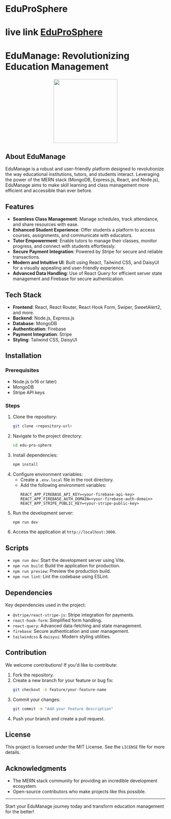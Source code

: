 # EduProSphere
# live link [EduProSphere](https://eduprosphere-fa7b8.web.app/)

# EduManage: Revolutionizing Education Management


###

<div align="center">
  <img height="200"  src="https://i.ibb.co.com/TqWbgGHF/Home.png"  />
</div>

###

## About EduManage

EduManage is a robust and user-friendly platform designed to revolutionize the way educational institutions, tutors, and students interact. Leveraging the power of the MERN stack (MongoDB, Express.js, React, and Node.js), EduManage aims to make skill learning and class management more efficient and accessible than ever before.

## Features
- **Seamless Class Management**: Manage schedules, track attendance, and share resources with ease.
- **Enhanced Student Experience**: Offer students a platform to access courses, assignments, and communicate with educators.
- **Tutor Empowerment**: Enable tutors to manage their classes, monitor progress, and connect with students effortlessly.
- **Secure Payment Integration**: Powered by Stripe for secure and reliable transactions.
- **Modern and Intuitive UI**: Built using React, Tailwind CSS, and DaisyUI for a visually appealing and user-friendly experience.
- **Advanced Data Handling**: Use of React Query for efficient server state management and Firebase for secure authentication.

## Tech Stack
- **Frontend**: React, React Router, React Hook Form, Swiper, SweetAlert2, and more.
- **Backend**: Node.js, Express.js
- **Database**: MongoDB
- **Authentication**: Firebase
- **Payment Integration**: Stripe
- **Styling**: Tailwind CSS, DaisyUI

## Installation

### Prerequisites
- Node.js (v16 or later)
- MongoDB
- Stripe API keys

### Steps
1. Clone the repository:
   ```bash
   git clone <repository-url>
   ```
2. Navigate to the project directory:
   ```bash
   cd edu-pro-sphere
   ```
3. Install dependencies:
   ```bash
   npm install
   ```
4. Configure environment variables:
   - Create a `.env.local` file in the root directory.
   - Add the following environment variables:
     ```env
     REACT_APP_FIREBASE_API_KEY=<your-firebase-api-key>
     REACT_APP_FIREBASE_AUTH_DOMAIN=<your-firebase-auth-domain>
     REACT_APP_STRIPE_PUBLIC_KEY=<your-stripe-public-key>
     ```
5. Run the development server:
   ```bash
   npm run dev
   ```
6. Access the application at `http://localhost:3000`.

## Scripts
- `npm run dev`: Start the development server using Vite.
- `npm run build`: Build the application for production.
- `npm run preview`: Preview the production build.
- `npm run lint`: Lint the codebase using ESLint.

## Dependencies
Key dependencies used in the project:
- `@stripe/react-stripe-js`: Stripe integration for payments.
- `react-hook-form`: Simplified form handling.
- `react-query`: Advanced data-fetching and state management.
- `firebase`: Secure authentication and user management.
- `tailwindcss` & `daisyui`: Modern styling utilities.

## Contribution
We welcome contributions! If you'd like to contribute:
1. Fork the repository.
2. Create a new branch for your feature or bug fix:
   ```bash
   git checkout -b feature/your-feature-name
   ```
3. Commit your changes:
   ```bash
   git commit -m "Add your feature description"
   ```
4. Push your branch and create a pull request.

## License
This project is licensed under the MIT License. See the `LICENSE` file for more details.

## Acknowledgments
- The MERN stack community for providing an incredible development ecosystem.
- Open-source contributors who make projects like this possible.

---

Start your EduManage journey today and transform education management for the better!